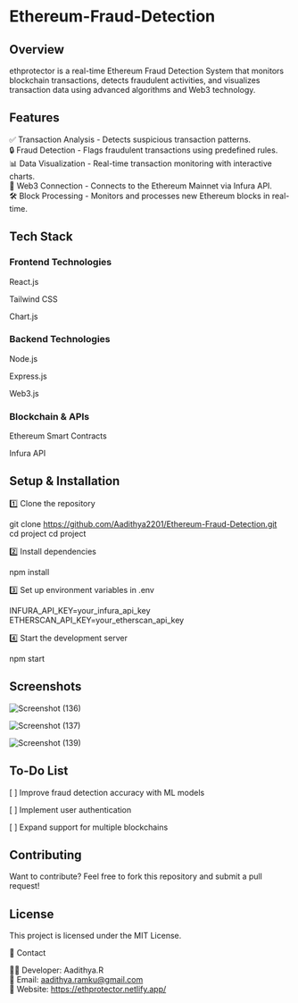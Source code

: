 # Ethereum-Fraud-Detection

## Overview

ethprotector is a real-time Ethereum Fraud Detection System that monitors blockchain transactions, detects fraudulent activities, and visualizes transaction data using advanced algorithms and Web3 technology.

## Features

✅ Transaction Analysis - Detects suspicious transaction patterns.
<br>
🔒 Fraud Detection - Flags fraudulent transactions using predefined rules.
<br>
📊 Data Visualization - Real-time transaction monitoring with interactive charts.
<br>
🔗 Web3 Connection - Connects to the Ethereum Mainnet via Infura API.
<br>
🛠 Block Processing - Monitors and processes new Ethereum blocks in real-time.
<br>

## Tech Stack

### Frontend Technologies

React.js

Tailwind CSS

Chart.js


### Backend Technologies

Node.js

Express.js

Web3.js


### Blockchain & APIs

Ethereum Smart Contracts

Infura API


## Setup & Installation

1️⃣ Clone the repository

git clone https://github.com/Aadithya2201/Ethereum-Fraud-Detection.git  
cd project
cd project

2️⃣ Install dependencies

npm install

3️⃣ Set up environment variables in .env

INFURA_API_KEY=your_infura_api_key  
ETHERSCAN_API_KEY=your_etherscan_api_key

4️⃣ Start the development server

npm start

## Screenshots
![Screenshot (136)](https://github.com/user-attachments/assets/9564c630-d9c6-4829-8c69-a1e543c2c049)

![Screenshot (137)](https://github.com/user-attachments/assets/17ef4b47-ea55-4170-9031-500301d22781)

![Screenshot (139)](https://github.com/user-attachments/assets/61fc7af6-2287-4f45-9b54-a92dcaf2f1d9)

## To-Do List

[ ] Improve fraud detection accuracy with ML models

[ ] Implement user authentication

[ ] Expand support for multiple blockchains


## Contributing

Want to contribute? Feel free to fork this repository and submit a pull request!


## License

This project is licensed under the MIT License.


📧 Contact

👨‍💻 Developer: Aadithya.R
<br>
📩 Email: aadithya.ramku@gmail.com
<br>
🔗 Website: https://ethprotector.netlify.app/


